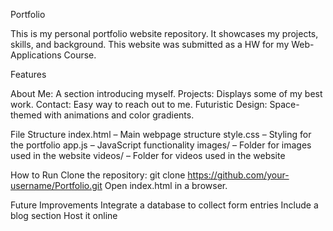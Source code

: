 Portfolio

This is my personal portfolio website repository. It showcases my projects, skills, and background.
This website was submitted as a HW for my Web-Applications Course.

Features

About Me: A section introducing myself.
Projects: Displays some of my best work.
Contact: Easy way to reach out to me.
Futuristic Design: Space-themed with animations and color gradients.

File Structure
index.html – Main webpage structure
style.css – Styling for the portfolio
app.js – JavaScript functionality
images/ – Folder for images used in the website
videos/ – Folder for videos used in the website

How to Run
Clone the repository:
git clone https://github.com/your-username/Portfolio.git
Open index.html in a browser.

Future Improvements
Integrate a database to collect form entries
Include a blog section
Host it online
